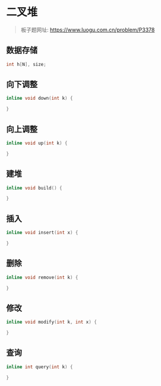 # 二叉堆

> 板子题网址: https://www.luogu.com.cn/problem/P3378

## 数据存储

```cpp
int h[N], size;
```

## 向下调整
```cpp
inline void down(int k) {

}
```

## 向上调整
```cpp
inline void up(int k) {

}
```

## 建堆
```cpp
inline void build() {

}
```

## 插入
```cpp
inline void insert(int x) {

}
```

## 删除
```cpp
inline void remove(int k) {

}
```

## 修改
```cpp
inline void modify(int k, int x) {

}
```

## 查询
```cpp
inline int query(int k) {

}
```
